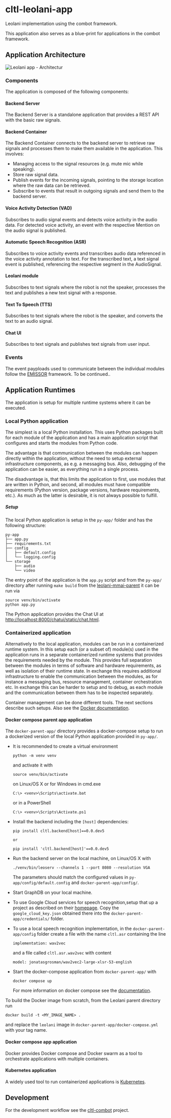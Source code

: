 # cltl-leolani-app

Leolani implementation using the combot framework.

This application also serves as a blue-print for applications in the combot framework.

## Application Architecture

![Leolani app - Architectur](doc/LeolaniCombot.png)

### Components

The application is composed of the following components:

#### Backend Server

The Backend Server is a standalone application that provides a REST API with the basic raw signals.

#### Backend Container

The Backend Container connects to the backend server to retrieve raw signals and processes them to
make them available in the application. This involves:
* Managing access to the signal resources (e.g. mute mic while speaking).
* Store raw signal data.
* Publish events for the incoming signals, pointing to the storage location where the raw data can be retrieved.
* Subscribe to events that result in outgoing signals and send them to the backend server.

#### Voice Activity Detection (VAD)

Subscribes to audio signal events and detects voice activity in the audio data. For detected voice activity,
an event with the respective Mention on the audio signal is published.

#### Automatic Speech Recognition (ASR)

Subscribes to voice activity events and transcribes audio data referenced in the voice activity annotation
to text. For the transcribed text, a text signal event is published, referencing the respective segment in the
AudioSignal.

#### Leolani module

Subscribes to text signals where the robot is not the speaker, processes the text and publishes a new text signal
with a response.

#### Text To Speech (TTS)

Subscribes to text signals where the robot is the speaker, and converts the text to an audio signal.

#### Chat UI

Subscribes to text signals and publishes text signals from user input. 


### Events

The event payploads used to communicate between the individual modules follow the
[EMISSOR](https://github.com/leolani/EMISSOR.git) framework. To be continued..

## Application Runtimes

The application is setup for multiple runtime systems where it can be executed.

### Local Python application

The simplest is a local Python installation. This uses Python packages built for each module of the application
and has a main application script that configures and starts the modules from Python code.

The advantage is that communication between the modules can happen directly within the application, without the
need to setup external infrastructure components, as e.g. a messaging bus. Also, debugging of the application
can be easier, as everything run in a single process.

The disadvantage is, that this limits the application to first, use modules that are written in Python, and second,
all modules must have compatible requirements (Python version, package versions, hardware requirements, etc.).
As much as the latter is desirable, it is not always possible to fulfill.

##### Setup

The local Python application is setup in the `py-app/` folder and has the following structure:

    py-app
    ├── app.py
    ├── requirements.txt
    ├── config
    │   ├── default.config
    │   └── logging.config
    └── storage
        ├── audio
        └── video

The entry point of the application is the `app.py` script and from the `py-app/` directory after running `make build`
from the [leolani-mmai-parent](https://github.com/leolani/leolani-mmai-parent) it can be run via

    source venv/bin/activate
    python app.py

The Python application provides the Chat UI at [http://localhost:8000/chatui/static/chat.html]().

### Containerized application

Alternatively to the local application, modules can be run in a containerized runtime system. In this setup
each (or a subset of) module(s) used in the application runs in a separate containerized runtime systems that
provides the requirements needed by the module. This provides full separation between the modules in terms of
software and hardware requirements, as well as isolation of their runtime state. In exchange this requires
additional infrastructure to enable the communication between the modules, as for instance a messaging bus,
resource management, container orchestration etc. In exchange this can be harder to setup and to debug, as
each module and the communication between them has to be inspected separately.

Container management can be done different tools. The next sections describe such setups. Also
see the [Docker documentation](https://docs.docker.com/get-started/orchestration/).

#### Docker compose parent app application

The `docker-parent-app/` directory provides a docker-compose setup to run a dockerized version of the local Python
application provided in `py-app/`.

* It is recommended to create a virtual environment

      python -m venv venv

  and activate it with

      source venv/bin/activate

  on Linux/OS X or for Windows in cmd.exe

      C:\> <venv>\Scripts\activate.bat

  or in a PowerShell

      C:\> <venv>\Scripts\Activate.ps1

* Install the backend including the `[host]` dependencies:

      pip install cltl.backend[host]==0.0.dev5
      
      or
      
      pip install 'cltl.backend[host]'==0.0.dev5

* Run the backend server on the local machine, on Linux/OS X with

      ./venv/bin/leoserv --channels 1 --port 8080 --resolution VGA

  The parameters should match the configured values in `py-app/config/default.config` and `docker-parent-app/config/`.

* Start GraphDB on your local machine.

* To use Google Cloud services for speech recognition,setup that up a project as described on their [homepage](https://cloud.google.com/speech-to-text/docs/before-you-begin).
  Copy the `google_cloud_key.json` obtained there into the `docker-parent-app/credentials/` folder.

* To use a local speech recognition implementation, in the `docker-parent-app/config` folder create a
  file with the name `cltl.asr` containing the line

      implementation: wav2vec

  and a file called `cltl.asr.wav2vec` with content

      model: jonatasgrosman/wav2vec2-large-xlsr-53-english

* Start the docker-compose application from `docker-parent-app/` with

      docker compose up

  For more information on docker compose see the [documentation](https://docs.docker.com/compose/).

To build the Docker image from scratch, from the Leolani parent directory run

    docker build -t <MY_IMAGE_NAME> .

and replace the `leolani` image in `docker-parent-app/docker-compose.yml` with your tag name.


#### Docker compose app application

Docker provides Docker compose and Docker swarm as a tool to orchestrate applications with multiple containers.

#### Kubernetes application

A widely used tool to run containerized applications is [Kubernetes](https://kubernetes.io).

## Development

For the development workflow see the [cltl-combot](https://github.com/leolani/cltl-combot) project.
